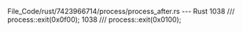 File_Code/rust/7423966714/process/process_after.rs --- Rust
1038 /// process::exit(0x0f00);                                                                                                                              1038 /// process::exit(0x0100);

